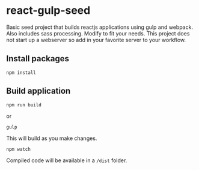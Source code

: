# react-gulp-seed

Basic seed project that builds reactjs applications using gulp and webpack. Also includes sass processing. Modify to fit your needs. This
project does not start up a webserver so add in your favorite server to your workflow.



## Install packages
```
npm install
```


## Build application

```
npm run build
```

or

```
gulp
```


This will build as you make changes.

```
npm watch
```




Compiled code will be available in a `/dist` folder.
